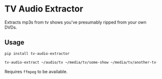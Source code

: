 # TV Audio Extractor

Extracts mp3s from tv shows you've presumably ripped from your own DVDs. 

## Usage

```sh
pip install tv-audio-extractor

tv-audio-extract ~/audio/tv ~/media/tv/some-show ~/media/tv/another-tv-show
```

Requires `ffmpeg` to be available.